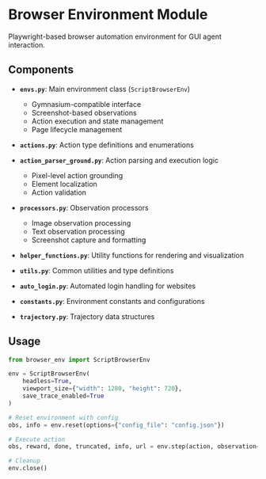 # Browser Environment Module

Playwright-based browser automation environment for GUI agent interaction.

## Components

- **`envs.py`**: Main environment class (`ScriptBrowserEnv`)
  - Gymnasium-compatible interface
  - Screenshot-based observations
  - Action execution and state management
  - Page lifecycle management

- **`actions.py`**: Action type definitions and enumerations

- **`action_parser_ground.py`**: Action parsing and execution logic
  - Pixel-level action grounding
  - Element localization
  - Action validation

- **`processors.py`**: Observation processors
  - Image observation processing
  - Text observation processing
  - Screenshot capture and formatting

- **`helper_functions.py`**: Utility functions for rendering and visualization

- **`utils.py`**: Common utilities and type definitions

- **`auto_login.py`**: Automated login handling for websites

- **`constants.py`**: Environment constants and configurations

- **`trajectory.py`**: Trajectory data structures

## Usage

```python
from browser_env import ScriptBrowserEnv

env = ScriptBrowserEnv(
    headless=True,
    viewport_size={"width": 1280, "height": 720},
    save_trace_enabled=True
)

# Reset environment with config
obs, info = env.reset(options={"config_file": "config.json"})

# Execute action
obs, reward, done, truncated, info, url = env.step(action, observation=obs)

# Cleanup
env.close()
```
